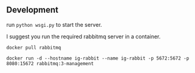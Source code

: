 
## Development

run `python wsgi.py` to start the server.

I suggest you run the required rabbitmq server in a container.

`docker pull rabbitmq`

`docker run -d --hostname ig-rabbit --name ig-rabbit -p 5672:5672 -p 8080:15672 rabbitmq:3-management`
